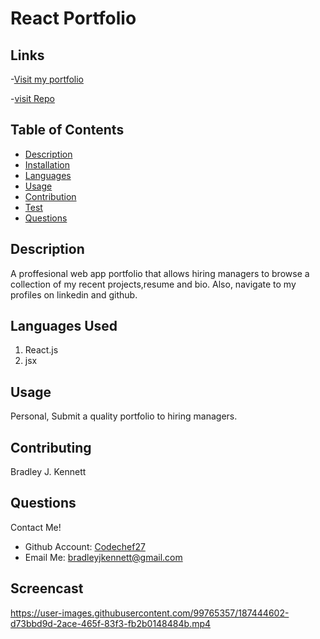 

  # React Portfolio

  ## Links

  -[Visit my portfolio](https://codechef27.github.io/react-portfolio/)

  -[visit Repo](https://github.com/Codechef27/react-portfolio)

  ## Table of Contents

  - [Description](#description)
  - [Installation](#install-instructions)
  - [Languages](#languages-used)
  - [Usage](#usage)
  - [Contribution](#contributing)
  - [Test](#test)
  - [Questions](#questions)

  ## Description

  A proffesional web app portfolio that allows hiring managers to browse a collection of my recent projects,resume and bio. Also, navigate to my profiles on linkedin and github. 

  ## Languages Used

  1. React.js
  2. jsx

  ## Usage 

  Personal, Submit a quality portfolio to hiring managers.

  ## Contributing

  Bradley J. Kennett

  ## Questions

  Contact Me!

  * Github Account:  [Codechef27](https://github.com/Codechef27)
  * Email Me:  bradleyjkennett@gmail.com

  ## Screencast
   

https://user-images.githubusercontent.com/99765357/187444602-d73bbd9d-2ace-465f-83f3-fb2b0148484b.mp4


